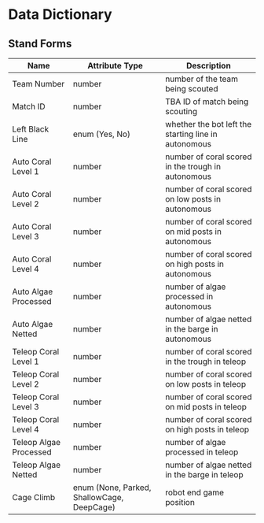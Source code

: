 # Data Dictionary

## Stand Forms

| Name                   | Attribute Type                             | Description                                          |
| ---------------------- | ------------------------------------------ | ---------------------------------------------------- |
| Team Number            | number                                     | number of the team being scouted                     |
| Match ID               | number                                     | TBA ID of match being scouting                       |
| Left Black Line        | enum (Yes, No)                             | whether the bot left the starting line in autonomous |
| Auto Coral Level 1     | number                                     | number of coral scored in the trough in autonomous   |
| Auto Coral Level 2     | number                                     | number of coral scored on low posts in autonomous    |
| Auto Coral Level 3     | number                                     | number of coral scored on mid posts in autonomous    |
| Auto Coral Level 4     | number                                     | number of coral scored on high posts in autonomous   |
| Auto Algae Processed   | number                                     | number of algae processed in autonomous              |
| Auto Algae Netted      | number                                     | number of algae netted in the barge in autonomous    |
| Teleop Coral Level 1   | number                                     | number of coral scored in the trough in teleop       |
| Teleop Coral Level 2   | number                                     | number of coral scored on low posts in teleop        |
| Teleop Coral Level 3   | number                                     | number of coral scored on mid posts in teleop        |
| Teleop Coral Level 4   | number                                     | number of coral scored on high posts in teleop       |
| Teleop Algae Processed | number                                     | number of algae processed in teleop                  |
| Teleop Algae Netted    | number                                     | number of algae netted in the barge in teleop        |
| Cage Climb             | enum (None, Parked, ShallowCage, DeepCage) | robot end game position                              |
